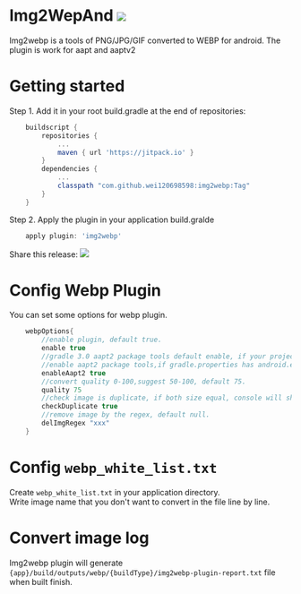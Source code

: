 # Img2WepAnd [![](https://jitpack.io/v/wei120698598/img2webp.svg)](https://jitpack.io/#wei120698598/img2webp)

Img2webp is a tools of PNG/JPG/GIF converted to WEBP for android.
The plugin is work for aapt and aaptv2

# Getting started

Step 1. Add it in your root build.gradle at the end of repositories:
```groovy
    buildscript {
        repositories {
            ...
            maven { url 'https://jitpack.io' }
    	}
    	dependencies {
            ...
            classpath "com.github.wei120698598:img2webp:Tag"
        }
    }
```
Step 2. Apply the plugin in your application build.gralde
```groovy
    apply plugin: 'img2webp'
```

Share this release:
[![](https://jitpack.io/v/wei120698598/img2webp.svg)](https://jitpack.io/#wei120698598/img2webp)


# Config Webp Plugin
You can set some options for webp plugin.

```groovy
    webpOptions{
        //enable plugin, default true.
        enable true
        //gradle 3.0 aapt2 package tools default enable, if your project aapt2 is disabled, set this property.
        //enable aapt2 package tools,if gradle.properties has android.enableAapt2,result will be "webpOptions.enableAapt2 && android.enableAapt2"
        enableAapt2 true
        //convert quality 0-100,suggest 50-100, default 75.
        quality 75
        //check image is duplicate, if both size equal, console will show error message , default true.
        checkDuplicate true
        //remove image by the regex, default null.
        delImgRegex "xxx"
    }
```

# Config `webp_white_list.txt`
Create `webp_white_list.txt` in your application directory.<br>
Write image name that you don't want to convert in the file line by line.

# Convert image log

Img2webp plugin will generate `{app}/build/outputs/webp/{buildType}/img2webp-plugin-report.txt` file when built finish.
